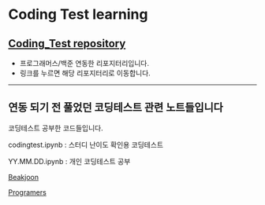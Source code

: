 # Coding Test learning


  ## [Coding_Test repository](https://github.com/parking-place/Coding_Test)

- 프로그래머스/백준 연동한 리포지터리입니다.
- 링크를 누르면 해당 리포지터리로 이동합니다.







--------------------------------------------------
  연동 되기 전 풀었던 코딩테스트 관련 노트들입니다
--------------------------------------------------

코딩테스트 공부한 코드들입니다.

codingtest.ipynb : 스터디 난이도 확인용 코딩테스트

YY.MM.DD.ipynb : 개인 코딩테스트 공부

[Beakjoon](./Baekjoon/)

[Programers](./Programers/)
